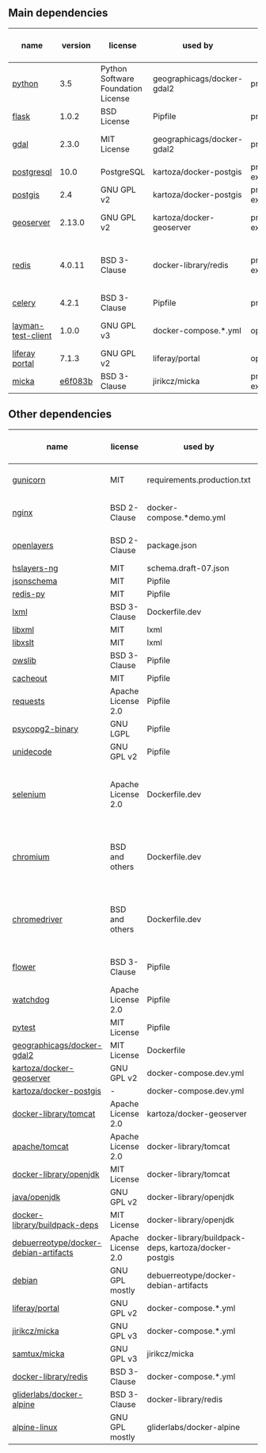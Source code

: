 
## Main dependencies

| name | version | license | used by | env | bin or src | purpose |
| --- | --- | --- | --- | --- | --- | --- |
| [python](http://www.gdal.org/) | 3.5 | Python Software Foundation License | geographicags/docker-gdal2 | prod | bin | to communicate |
| [flask](http://flask.pocoo.org/) | 1.0.2 | BSD License | Pipfile | prod | bin | to build REST API |
| [gdal](http://www.gdal.org/) | 2.3.0 | MIT License | geographicags/docker-gdal2 | prod | bin | to import vector files into DB |
| [postgresql](https://www.postgresql.org/) | 10.0 | PostgreSQL | kartoza/docker-postgis | prod-external | bin | to store vector data effectively |
| [postgis](https://postgis.net/) | 2.4 | GNU GPL v2 | kartoza/docker-postgis | prod-external | bin | to store vector data effectively |
| [geoserver](https://github.com/geoserver/geoserver) | 2.13.0 | GNU GPL v2 | kartoza/docker-geoserver | prod-external | bin | to provide WMS/WFS endpoints |
| [redis](https://redis.io/) | 4.0.11 | BSD 3-Clause | docker-library/redis | prod-external | bin | celery message broker, source of truth for server side |
| [celery](http://www.celeryproject.org/) | 4.2.1 | BSD 3-Clause | Pipfile | prod | bin | asynchronous task runner |
| [layman-test-client](https://github.com/jirik/layman-test-client) | 1.0.0 | GNU GPL v3 | docker-compose.*.yml | opt | bin | to demonstrate communication with REST API |
| [liferay portal](https://portal.liferay.dev/) | 7.1.3 | GNU GPL v2 | liferay/portal | opt | bin | as OAuth2 provider |
| [micka](https://github.com/hsrs-cz/Micka) | [e6f083b](https://github.com/hsrs-cz/Micka/tree/e6f083bb2cf6a54a1893e97b7525d3369fa64b1e) | BSD 3-Clause | jirikcz/micka | prod-external | bin | to provide CSW endpoint |

## Other dependencies

| name | license | used by | env | bin or src | purpose |
| --- | --- | --- | --- | --- | --- |
| [gunicorn](https://gunicorn.org/) | MIT | requirements.production.txt | opt | bin | as Flask production server |
| [nginx](http://nginx.org/) | BSD 2-Clause | docker-compose.*demo.yml | opt | bin | as production server |
| [openlayers](https://openlayers.org/) | BSD 2-Clause | package.json | prod | bin | for client-side map rendering |
| [hslayers-ng](https://github.com/hslayers/hslayers-ng) | MIT | schema.draft-07.json | prod | src | |
| [jsonschema](https://github.com/Julian/jsonschema) | MIT | Pipfile | prod | bin | |
| [redis-py](https://github.com/andymccurdy/redis-py) | MIT | Pipfile | prod | bin | |
| [lxml](https://lxml.de) | BSD 3-Clause | Dockerfile.dev | prod | bin | |
| [libxml](http://xmlsoft.org/) | MIT | lxml | prod | bin | |
| [libxslt](http://xmlsoft.org/libxslt/) | MIT | lxml | prod | bin | |
| [owslib](https://github.com/geopython/OWSLib) | BSD 3-Clause | Pipfile | prod | bin | |
| [cacheout](https://github.com/dgilland/cacheout) | MIT | Pipfile | prod | bin | |
| [requests](http://python-requests.org) | Apache License 2.0 | Pipfile | prod | bin | |
| [psycopg2-binary](https://github.com/psycopg/psycopg2) | GNU LGPL | Pipfile | prod | bin | |
| [unidecode](https://github.com/avian2/unidecode) | GNU GPL v2 | Pipfile | prod | bin | |
| [selenium](https://www.chromium.org/) | Apache License 2.0 | Dockerfile.dev | prod | bin | for client-side map rendering and integration testing |
| [chromium](https://www.chromium.org/) | BSD and others | Dockerfile.dev | prod | bin | for client-side map rendering and integration testing |
| [chromedriver](http://chromedriver.chromium.org/) | BSD and others | Dockerfile.dev | prod | bin | for client-side map rendering and integration testing |
| [flower](https://github.com/mher/flower) | BSD 3-Clause | Pipfile | dev | bin | to monitor celery tasks |
| [watchdog](https://github.com/gorakhargosh/watchdog) | Apache License 2.0 | Pipfile | dev | bin | |
| [pytest](https://pytest.org/) | MIT License | Pipfile | test | bin | |
| [geographicags/docker-gdal2](https://github.com/GeographicaGS/Docker-GDAL2) | MIT License | Dockerfile | prod | bin | |
| [kartoza/docker-geoserver](https://github.com/kartoza/docker-geoserver) | GNU GPL v2 | docker-compose.dev.yml | dev | bin | |
| [kartoza/docker-postgis](https://github.com/kartoza/docker-postgis) | - | docker-compose.dev.yml | dev | bin | |
| [docker-library/tomcat](https://github.com/docker-library/tomcat) | Apache License 2.0 | kartoza/docker-geoserver | dev | bin | |
| [apache/tomcat](http://tomcat.apache.org/) | Apache License 2.0 | docker-library/tomcat | dev | bin | |
| [docker-library/openjdk](https://github.com/docker-library/openjdk) | MIT License | docker-library/tomcat | dev | bin | |
| [java/openjdk](http://openjdk.java.net/) | GNU GPL v2 | docker-library/openjdk | dev | bin | |
| [docker-library/buildpack-deps](https://github.com/docker-library/buildpack-deps) | MIT License | docker-library/openjdk | dev | bin | |
| [debuerreotype/docker-debian-artifacts](https://github.com/debuerreotype/docker-debian-artifacts) | Apache License 2.0 | docker-library/buildpack-deps, kartoza/docker-postgis | dev | bin | |
| [debian](https://www.debian.org/) | GNU GPL mostly | debuerreotype/docker-debian-artifacts | dev | bin | |
| [liferay/portal](https://github.com/docker-library/redis) | GNU GPL v2 | docker-compose.*.yml | opt | bin | |
| [jirikcz/micka](https://github.com/jirik/docker-micka) | GNU GPL v3 | docker-compose.*.yml | prod-external | bin | |
| [samtux/micka](https://github.com/samtux/docker-micka) | GNU GPL v3 | jirikcz/micka | prod-external | src | |
| [docker-library/redis](https://github.com/docker-library/redis) | BSD 3-Clause | docker-compose.*.yml | prod | bin | |
| [gliderlabs/docker-alpine](https://github.com/gliderlabs/docker-alpine) | BSD 3-Clause | docker-library/redis | prod | bin | |
| [alpine-linux](https://alpinelinux.org/) | GNU GPL mostly | gliderlabs/docker-alpine | prod | bin | |
